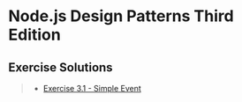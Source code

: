 
# Node.js Design Patterns Third Edition 

## Exercise Solutions
> - [Exercise 3.1 - Simple Event](https://github.com/alvaro-escalante/nodejs-design-patterns/tree/master/exercise_3.1)

